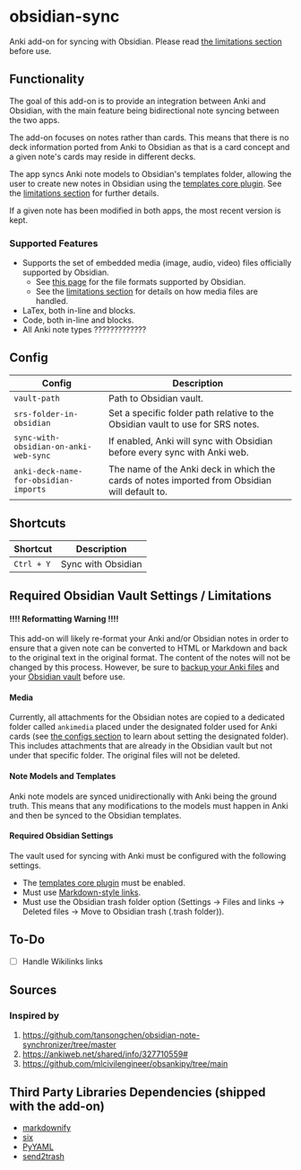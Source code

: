 # obsidian-sync

Anki add-on for syncing with Obsidian. Please read [the limitations section](#required-obsidian-vault-settings--limitations)
before use.

## Functionality

The goal of this add-on is to provide an integration between Anki and Obsidian, with
the main feature being bidirectional note syncing between the two apps.

The add-on focuses on notes rather than cards. This means that there is no deck
information ported from Anki to Obsidian as that is a card concept and a given note's
cards may reside in different decks.

The app syncs Anki note models to Obsidian's templates folder, allowing the user to
create new notes in Obsidian using the [templates core plugin](https://help.obsidian.md/Plugins/Templates). See the
[limitations section](#note-models-and-templates) for further details.

If a given note has been modified in both apps, the most recent version is kept.

### Supported Features

- Supports the set of embedded media (image, audio, video) files officially supported by Obsidian.
  - See [this page](https://help.obsidian.md/Files+and+folders/Accepted+file+formats) for the file formats supported by Obsidian.
  - See the [limitations section](#media) for details on how media files are handled.
- LaTex, both in-line and blocks.
- Code, both in-line and blocks.
- All Anki note types ?????????????

## Config

| Config                                | Description                                                                                   |
|---------------------------------------|-----------------------------------------------------------------------------------------------|
| `vault-path`                          | Path to Obsidian vault.                                                                       |
| `srs-folder-in-obsidian`              | Set a specific folder path relative to the Obsidian vault to use for SRS notes.               |
| `sync-with-obsidian-on-anki-web-sync` | If enabled, Anki will sync with Obsidian before every sync with Anki web.                     |
| `anki-deck-name-for-obsidian-imports` | The name of the Anki deck in which the cards of notes imported from Obsidian will default to. |

## Shortcuts

| Shortcut | Description        |
|----------|--------------------|
| `Ctrl + Y` | Sync with Obsidian |

## Required Obsidian Vault Settings / Limitations

#### !!!! Reformatting Warning !!!!

This add-on will likely re-format your Anki and/or Obsidian notes in order to ensure that a given note can be
converted to HTML or Markdown and back to the original text in the original format. The content of the notes
will not be changed by this process. However, be sure to [backup your Anki files](https://docs.ankiweb.net/backups.html#backups)
and your [Obsidian vault](https://help.obsidian.md/Getting+started/Back+up+your+Obsidian+files) before use.

#### Media

Currently, all attachments for the Obsidian notes are copied to a dedicated folder called `ankimedia` placed under the
designated folder used for Anki cards (see [the configs section](#config) to learn about setting the designated folder).
This includes attachments that are already in the Obsidian vault but not under that specific folder. The original files
will not be deleted.

#### Note Models and Templates

Anki note models are synced unidirectionally with Anki being the ground truth. This means that any modifications to the
models must happen in Anki and then be synced to the Obsidian templates.

#### Required Obsidian Settings

The vault used for syncing with Anki must be configured with the following settings.

- The [templates core plugin](https://help.obsidian.md/Plugins/Templates) must be enabled.
- Must use [Markdown-style links](https://help.obsidian.md/Linking+notes+and+files/Internal+links#Supported+formats+for+internal+links).
- Must use the Obsidian trash folder option (Settings -> Files and links -> Deleted files ->
Move to Obsidian trash (.trash folder)).

## To-Do

- [ ] Handle Wikilinks links

## Sources

### Inspired by

1. https://github.com/tansongchen/obsidian-note-synchronizer/tree/master
2. https://ankiweb.net/shared/info/327710559#
3. https://github.com/mlcivilengineer/obsankipy/tree/main

## Third Party Libraries Dependencies (shipped with the add-on)

- [markdownify](https://github.com/matthewwithanm/python-markdownify)
- [six](https://github.com/benjaminp/six)
- [PyYAML](https://github.com/yaml/pyyaml)
- [send2trash](https://github.com/arsenetar/send2trash)
